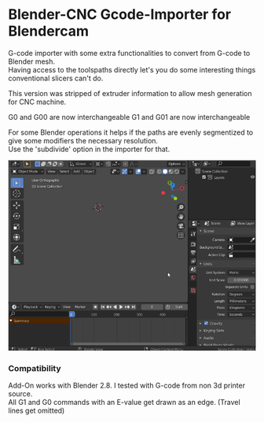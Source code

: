 # Blender-CNC Gcode-Importer for Blendercam
G-code importer with some extra functionalities to convert from G-code to Blender mesh.  
Having access to the toolspaths directly let's you do some interesting things conventional slicers can't do.  

This version was stripped of extruder information to allow mesh generation for CNC machine.

G0 and G00 are now interchangeable
G1 and G01 are now interchangeable

For some Blender operations it helps if the paths are evenly segmentized to give some modifiers the necessary resolution.  
Use the 'subdivide' option in the importer for that.


<img src=https://raw.githubusercontent.com/Heinz-Loepmeier/wiki-sources/main/gcode-importer-docs/import.gif>

### Compatibility
Add-On works with Blender 2.8. I tested with G-code from non 3d printer source.  
All G1 and G0 commands with an E-value get drawn as an edge. (Travel lines get omitted)




